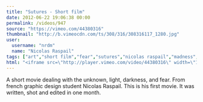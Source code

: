 ```yaml
---
title: "Sutures - Short film"
date: 2012-06-22 19:06:38 00:00
permalink: /videos/947
source: "https://vimeo.com/44380316"
thumbnail: "http://b.vimeocdn.com/ts/308/316/308316117_1280.jpg"
user:
  username: "nrdm"
  name: "Nicolas Raspail"
tags: ["art","short film","fear","sutures","nicolas raspail","madness","philosophy"]
html: "<iframe src=\"http://player.vimeo.com/video/44380316\" width=\"1280\" height=\"720\" frameborder=\"0\" webkitAllowFullScreen mozallowfullscreen allowFullScreen></iframe>"
---
```


A short movie dealing with the unknown, light, darkness, and fear. From french graphic design student Nicolas Raspail. This is his first movie. It was written, shot and edited in one month.